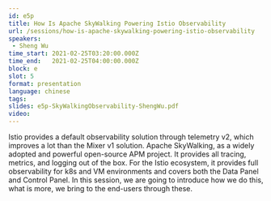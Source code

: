 ```yaml
---
id: e5p
title: How Is Apache SkyWalking Powering Istio Observability
url: /sessions/how-is-apache-skywalking-powering-istio-observability
speakers:
 - Sheng Wu
time_start: 2021-02-25T03:20:00.000Z
time_end:   2021-02-25T04:00:00.000Z
block: e
slot: 5
format: presentation
language: chinese
tags:
slides: e5p-SkyWalkingObservability-ShengWu.pdf
video:
---
```


Istio provides a default observability solution through telemetry v2, which improves a lot than the Mixer v1 solution.
Apache SkyWalking, as a widely adopted and powerful open-source APM project. It provides all tracing, metrics, and logging out of the box. For the Istio ecosystem, it provides full observability for k8s and VM environments and covers both the Data Panel and Control Panel. In this session, we are going to introduce how we do this, what is more, we bring to the end-users through these.
